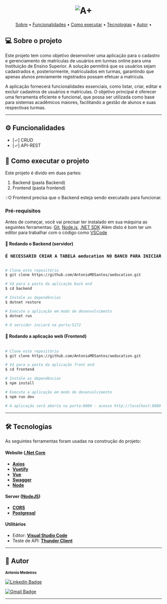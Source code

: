 <h1 align="center">
    <img alt="A+" title="#NextLevelWeek" src="https://github.com/user-attachments/assets/3a7ed011-8c65-4c06-a84f-41e05cc062f6" />
</h1>

<p align="center">
 <a href="#-sobre-o-projeto">Sobre</a> •
 <a href="#-funcionalidades">Funcionalidades</a> •
 <a href="#-como-executar-o-projeto">Como executar</a> • 
 <a href="#-tecnologias">Tecnologias</a> • 
 <a href="#-autor">Autor</a> • 
</p>


## 💻 Sobre o projeto

Este projeto tem como objetivo desenvolver uma aplicação para o cadastro e gerenciamento de matrículas de usuários em turmas online para uma Instituição de Ensino Superior. A solução permitirá que os usuários sejam cadastrados e, posteriormente, matriculados em turmas, garantindo que apenas alunos previamente registrados possam efetuar a matrícula.

A aplicação fornecerá funcionalidades essenciais, como listar, criar, editar e excluir cadastros de usuários e matrículas. O objetivo principal é oferecer uma ferramenta eficiente e funcional, que possa ser utilizada como base para sistemas acadêmicos maiores, facilitando a gestão de alunos e suas respectivas turmas.

---

## ⚙️ Funcionalidades

- [✓] CRUD
- [✓] API-REST

## 🚀 Como executar o projeto

Este projeto é divido em duas partes:
1. Backend (pasta Backend) 
2. Frontend (pasta frontend)

💡O Frontend precisa que o Backend esteja sendo executado para funcionar.

### Pré-requisitos

Antes de começar, você vai precisar ter instalado em sua máquina as seguintes ferramentas:
[Git](https://git-scm.com), [Node.js](https://nodejs.org/en/), [.NET SDK](https://dotnet.microsoft.com/pt-br/download/dotnet/thank-you/sdk-9.0.102-windows-x64-installer)
Além disto é bom ter um editor para trabalhar com o código como [VSCode](https://code.visualstudio.com/)

#### 🎲 Rodando o Backend (servidor)

### ```É NECESSARIO CRIAR A TABELA aeducation NO BANCO PARA INICIAR```

```bash

# Clone este repositório
$ git clone https://github.com/AntonioMDSantos/aeducation.git

# Vá para a pasta da aplicação back end
$ cd backend

# Instale as dependências
$ dotnet restore

# Execute a aplicação em modo de desenvolvimento
$ dotnet run

# O servidor inciará na porta:5172

```

#### 🧭 Rodando a aplicação web (Frontend)

```bash

# Clone este repositório
$ git clone https://github.com/AntonioMDSantos/aeducation.git

# Vá para a pasta da aplicação front end
$ cd frontend

# Instale as dependências
$ npm install

# Execute a aplicação em modo de desenvolvimento
$ npm run dev

# A aplicação será aberta na porta:8080 - acesse http://localhost:8080

```

---

## 🛠 Tecnologias

As seguintes ferramentas foram usadas na construção do projeto:

#### **Website**  ([.Net Core](https://dotnet.microsoft.com/en-us/download)

-   **[Axios](https://axios-http.com)**
-   **[Vuetify](https://vuetifyjs.com/en/)**
-   **[Vue](https://vuejs.org)**
-   **[Swagger](https://swagger.io)**
-   **[Node](https://nodejs.org/en/)**


#### [](https://github.com/tgmarinho/Ecoleta#server-nodejs--typescript)**Server**  ([NodeJS](https://nodejs.org/en/))

-   **[CORS](https://expressjs.com/en/resources/middleware/cors.html)**
-   **[Postgresql](https://www.postgresql.org)**

#### [](https://github.com/tgmarinho/Ecoleta#utilit%C3%A1rios)**Utilitários**

-   Editor:  **[Visual Studio Code](https://code.visualstudio.com/)**
-   Teste de API:  **[Thunder Client](https://marketplace.visualstudio.com/items?itemName=rangav.vscode-thunder-client)**


---


## 🦸 Autor

 
 <sub><b>Antonio Medeiros</b></sub>
 <br />

[![Linkedin Badge](https://img.shields.io/badge/-Antonio-blue?style=flat-square&logo=Linkedin&logoColor=white&link=https://www.linkedin.com/in/antoniomdsantoss/)](https://www.linkedin.com/in/antoniomdsantoss/) 

[![Gmail Badge](https://img.shields.io/badge/-Antonio-c14438?style=flat-square&logo=Gmail&logoColor=white&link=mailto:tony-ms@hotmail.com)](mailto:tony-ms@hotmail.com)

---
